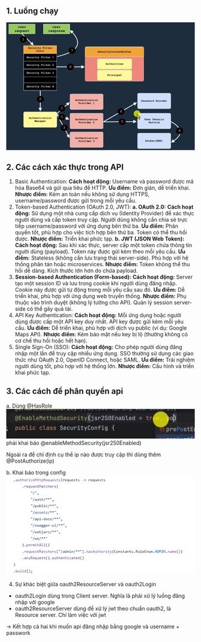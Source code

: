 ## 1. Luồng chạy
![](w.save/Spring%20security-20241208131903735.webp)

## 2. Các cách xác thực trong API
1. Basic Authentication:
	**Cách hoạt động:**
	Username và password được mã hóa Base64 và gửi qua tiêu đề HTTP.
	**Ưu điểm:**
	Đơn giản, dễ triển khai.
	**Nhược điểm:**
	Kém an toàn nếu không sử dụng HTTPS, username/password được gửi trong mỗi yêu cầu.
2. Token-based Authentication (OAuth 2.0, JWT):
	**a. OAuth 2.0:**
	**Cách hoạt động:**
	Sử dụng một nhà cung cấp dịch vụ (Identity Provider) để xác thực người dùng và cấp token truy cập.
	Người dùng không cần chia sẻ trực tiếp username/password với ứng dụng bên thứ ba.
	**Ưu điểm:**
	Phân quyền tốt, phù hợp cho việc tích hợp bên thứ ba.
	Token có thể thu hồi được.
	**Nhược điểm:**
	Triển khai phức tạp.
	**b. JWT (JSON Web Token):**
	**Cách hoạt động:**
	Sau khi xác thực, server cấp một token chứa thông tin người dùng (payload). Token này được gửi kèm theo mỗi yêu cầu.
	**Ưu điểm:**
	Stateless (không cần lưu trạng thái server-side).
	Phù hợp với hệ thống phân tán hoặc microservices.
	**Nhược điểm:**
	Token không thể thu hồi dễ dàng.
	Kích thước lớn hơn do chứa payload.
3. **Session-based Authentication (Form-based):**
	**Cách hoạt động:**
	Server tạo một session ID và lưu trong cookie khi người dùng đăng nhập. Cookie này được gửi tự động trong mỗi yêu cầu sau đó.
	**Ưu điểm:**
	Dễ triển khai, phù hợp với ứng dụng web truyền thống.
	**Nhược điểm:**
	Phụ thuộc vào trình duyệt (không lý tưởng cho API).
	Quản lý session server-side có thể gây quá tải.
4. API Key Authentication:
	**Cách hoạt động:**
	Mỗi ứng dụng hoặc người dùng được cấp một API key duy nhất. API key được gửi kèm mỗi yêu cầu.
	**Ưu điểm:**
	Dễ triển khai, phù hợp với dịch vụ public (ví dụ: Google Maps API).
	**Nhược điểm:**
	Kém bảo mật nếu key bị lộ (thường không có cơ chế thu hồi hoặc hết hạn).
5. Single Sign-On (SSO):
	**Cách hoạt động:**
	Cho phép người dùng đăng nhập một lần để truy cập nhiều ứng dụng. SSO thường sử dụng các giao thức như OAuth 2.0, OpenID Connect, hoặc SAML.
	**Ưu điểm:**
	Trải nghiệm người dùng tốt, phù hợp với hệ thống lớn.
	**Nhược điểm:**
	Cấu hình và triển khai phức tạp.


## 3. Các cách để phân quyền api
a. Dùng @HasRole
![](w.save/Spring%20security-20241208154100436.webp)
phải khai báo @enableMethodSecurity(jsr250Enabled)

Ngoài ra để chỉ định cụ thể ip nào được truy cập thì dùng thêm @PostAuthorize(ip)

b. Khai báo trong config
![](w.save/Spring%20security-20241208154306110.webp)


4. Sự khác biệt giữa oauth2ResourceServer và oauth2Login
- oauth2Login dùng trong Client server. Nghĩa là phải xử lý luồng đăng nhập với google
- oauth2ResourceServer dùng để xử lý jwt theo chuẩn oauth2, là Resource server. Chỉ làm việc với jwt

-> Kết hợp cả hai khi muốn api đăng nhập bằng google và username + passwork
